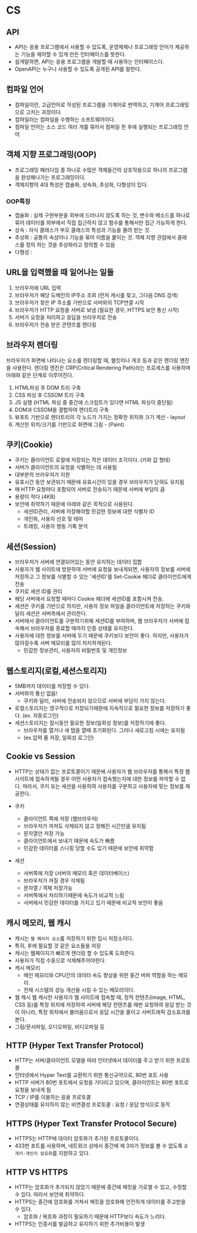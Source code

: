 # CS

## API

- API는 응용 프로그램에서 사용할 수 있도록, 운영체제나 프로그래밍 언어가 제공하는 기능을 제어할 수 있게 만든 인터페이스를 뜻한다.
- 쉽게말하면, API는 응용 프로그램을 개발할 때 사용하는 인터페이스다.
- OpenAPI는 누구나 사용할 수 있도록 공개된 API를 말한다.

## 컴파일 언어

- 컴파일이란, 고급언어로 작성된 프로그램을 기계어로 번역하고, 기계어 프로그래밍으로 고치는 과정이다.
- 컴파일러는 컴파일을 수행하는 소프트웨어이다.
- 컴파일 언어는 소스 코드 여러 개를 묶어서 컴파일 한 후에 실행되는 프로그래밍 언어

## 객체 지향 프로그래밍(OOP)

- 프로그래밍 패러다임 중 하나로 수많은 객체들간의 상호작용으로 하나의 프로그램을 완성해나가는 프로그래밍이다.
- 객체지향의 4대 특성은 캡슐화, 상속화, 추상화, 다형성이 있다.

### OOP특징

- 캡슐화 : 실제 구현부분을 외부에 드러나지 않도록 하는 것, 변수와 메소드를 하나로 묶어 데이터를 외부에서 직접 접근하지 않고 함수를 통해서만 접근 가능하게 한다.
- 상속 : 자식 클래스가 부모 클래스의 특성과 기능을 물려 받는 것.
- 추상화 : 공통의 속성이나 기능을 묶어 이름을 붙이는 것. 객체 지향 관점에서 클래스를 정의 하는 것을 추상화라고 정의할 수 있음
- 다형성 :

## URL을 입력했을 때 일어나는 일들

1. 브라우저에 URL 입력
2. 브라우저가 해당 도메인의 IP주소 조회 (먼저 캐시를 찾고, 그다음 DNS 검색)
3. 브라우저가 찾은 IP 주소를 기반으로 서버와의 TCP연결 시작
4. 브라우저가 HTTP 요청을 서버로 보냄 (필요한 경우, HTTPS 보안 통신 시작)
5. 서버가 요청을 처리하고 응답을 브라우저로 전송
6. 브라우저가 전송 받은 콘텐츠를 렌더링

## 브라우저 렌더링

브라우저가 화면에 나타나는 요소를 렌더링할 때, 웹킷이나 게코 등과 같은 렌더링 엔진을 사용한다. 렌더링 엔진은 CRP(Critical Rendering Path)라는 프로세스를 사용하며 아래와 같은 단계로 이루어진다.

1. HTML파싱 후 DOM 트리 구축
2. CSS 파싱 후 CSSOM 트리 구축
3. JS 실행 (HTML 파싱 중 중간에 스크립트가 있다면 HTML 파싱이 중단됨)
4. DOM과 CSSOM을 결합하여 렌더트리 구축
5. 뷰포트 기반으로 렌더트리의 각 노드가 가지는 정확한 위치와 크기 계산 - layout
6. 계산한 위치/크기를 기반으로 화면에 그림 - (Paint)

## 쿠키(Cookie)

- 쿠키는 클라이언트 로컬에 저장되는 작은 데이터 조각이다. (키와 값 형태)
- 서버가 클라이언트의 요청을 식별하는 데 사용됨
- 대부분의 브라우저가 지원
- 유효시간 동안 보관되기 때문에 유효시간이 있을 경우 브라우저가 닫혀도 유지됨
- 매 HTTP 요청마다 포함되어 서버로 전송되기 때문에 서버에 부담이 큼
- 용량이 작다 (4KB)
- 보안에 취약하기 때문에 아래와 같은 목적으로 사용된다.
  - 세션ID관리, 서버에 저장해야할 민감한 정보에 대한 식별자 ID
  - 개인화, 사용자 선호 및 테마
  - 트래킹, 사용자 행동 기록 분석

## 세션(Session)

- 브라우저가 서버에 연결되어있는 동안 유지하는 데이터 집합
- 사용자가 웹 사이트에 방문하여 서버에 요청을 보내게되면, 사용자의 정보를 서버에 저장하고 그 정보를 식별할 수 있는 '세션ID'를 Set-Cookie 헤더로 클라이언트에게 전송
- 쿠키로 세션 ID를 관리
- 해당 서버에서 요청할 때마다 Cookie 헤더에 세션ID를 포함시켜 전송.
- 세션은 쿠키를 기반으로 하지만, 사용자 정보 파일을 클라이언트에 저장하는 쿠키와 달리 세션은 서버측에서 관리한다.
- 서버에서 클라이언트를 구분하기위해 세션ID를 부여하며, 웹 브라우저가 서버에 접속해서 브라우저를 종료할 때까지 인증 상태를 유지한다.
- 사용자에 대한 정보를 서버에 두기 때문에 쿠키보다 보안이 좋다. 하지만, 사용자가 많아질수록 서버 메모리를 많이 차지하게된다.
  - 민감한 정보관리, 사용자의 비밀번호 및 개인정보

## 웹스토리지(로컬,세션스토리지)

- 5MB까지 데이터를 저장할 수 있다.
- 서버와의 통신 없음!
  - 쿠키와 달리, 서버에 전송되지 않으므로 서버에 부담이 가지 않는다.
- 로컬스토리지는 영구적으로 저장되기때문에 지속적으로 필요한 정보를 저장하기 좋다. (ex. 자동로그인)
- 세션스토리지는 잠시동안 필요한 정보(일회성 정보)를 저장하기에 좋다.
  - 브라우저를 열거나 새 탭을 열때 초기화된다. 그러나 새로고침 시에는 유지됨
  - (ex.입력 폼 저장, 일회성 로그인)

## Cookie vs Session

- HTTP는 상태가 없는 프로토콜이기 때문에 사용자가 웹 브라우저를 통해서 특정 웹 사이트에 접속하게될 경우 어떤 사용자가 접속했는지에 대한 정보를 파악할 수 없다.
  따라서, 쿠키 또는 세션을 사용하여 사용자를 구분하고 사용자에 맞는 정보를 제공한다.

- 쿠키

  - 클라이언트 쪽에 저장 (웹브라우저)
  - 브라우저가 꺼져도 삭제되지 않고 정해진 시간만큼 유지됨
  - 문자열만 저장 가능
  - 클라이언트에서 보내기 때문에 속도가 빠름
  - 민감한 데이터를 스니핑 당할 수도 있기 때문에 보안에 취약함

- 세션
  - 서버쪽에 저장 (서버의 메모리 혹은 데이터베이스)
  - 브라우저가 꺼질 경우 삭제됨
  - 문자열 / 객체 저장가능
  - 서버쪽에서 처리하기때문에 속도가 비교적 느림
  - 서버에서 민감한 데이터를 가지고 있기 때문에 비교적 보안이 좋음

## 캐시 메모리, 웹 캐시

- 캐시는 `웹 페이지 요소`를 저장하기 위한 임시 저장소이다.
- 특히, 후에 필요할 것 같은 요소들을 저장
- 캐시는 웹페이지가 빠르게 렌더링 할 수 있도록 도와준다.
- 사용자가 직접 수동으로 삭제해주어야한다.
- 캐시 메모리
  - 메인 메모리와 CPU간의 데이터 속도 향상을 위한 중간 버퍼 역할을 하는 메모리.
  - 전체 시스템의 성능 개선을 시킬 수 있는 메모리이다.
- 웹 캐시
  웹 캐시란 사용자가 웹 사이트에 접속할 때, 정적 컨텐츠(image, HTML, CSS 등)를 특정 위치에 저장하여 서버에 해당 컨텐츠를 매번 요청하여 응답 받는 것이 아니라, 특정 위치에서 불러옴으로서 응답 시간을 줄이고 서버트래픽 감소효과를 본다.
- 그림/문서파일, 오디오파일, 비디오파일 등

## HTTP (Hyper Text Transfer Protocol)

- HTTP는 서버/클라이언트 모델을 따라 인터넷에서 데이터를 주고 받기 위한 프로토콜
- 인터넷에서 Hyper Text를 교환하기 위한 통신규약으로, 80번 포트 사용
- HTTP 서버가 80번 포트에서 요청을 기다리고 있으며, 클라이언트는 80번 포트로 요청을 보내게 됨
- TCP / IP를 이용하는 응용 프로토콜
- 연결상태를 유지하지 않는 비연결성 프로토콜 : 요청 / 응답 방식으로 동작

## HTTPS (Hyper Text Transfer Protocol Secure)

- HTTPS는 HTTP에 데이터 암호화가 추가된 프로토콜이다.
- 433번 포트를 사용하며, 네트워크 상에서 중간에 제 3자가 정보를 볼 수 없도록 `공개키-개인키 암호화`를 지원하고 있다.

## HTTP VS HTTPS

- HTTP는 암호화가 추가되지 않았기 때문에 중간에 패킷을 가로챌 수 있고, 수정할 수 있다. 따라서 보안에 취약하다.
- HTTPS는 중간에 암호화를 거쳐서 패킷을 암호화해 안전하게 데이터를 주고받을 수 있다.
  - 암호화 / 복호화 과정이 필요하기 때문에 HTTP보다 속도가 느리다.
- HTTPS는 인증서를 발급하고 유지하기 위한 추가비용이 발생
